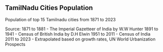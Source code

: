 ## TamilNadu Cities Population
Population of top 15 Tamilnadu cities from 1871 to 2023

Source: 
1871 to 1881 - The Imperial Gazetteer of India by W.W Hunter
1891 to 1941 - Census of British India by D.H Elwin
1951 to 2011 - Census of India
2011 to 2023 - Extrapolated based on growth rates, UN World Urbanization Prospects
